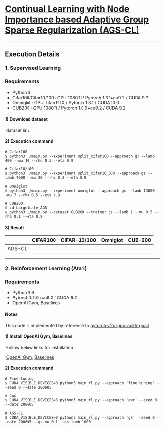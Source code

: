 # [Continual Learning with Node Importance based Adaptive Group Sparse Regularization (AGS-CL)]() 

------

## **Execution Details**

### 1. Supervised Learning

### Requirements

- Python 3
- Cifar100/Cifar10/100 : GPU 1080Ti / Pytorch 1.3.1+cu9.2 / CUDA 9.2
- Omniglot : GPU Titan RTX / Pytorch 1.3.1 / CUDA 10.0
- CUB200 : GPU 1080Ti / Pytorch 1.0.0+cu9.2 / CUDA 9.2

#### 1) Download dataset

​	dataset link

#### 2) Execution command

```
# Cifar100
$ python3 ./main.py --experiment split_cifar100 --approach gs --lamb 400 --mu 10 --rho 0.3 --eta 0.9 

# Cifar10/100
$ python3 ./main.py --experiment split_cifar10_100 --approach gs --lamb 7000 --mu 20 --rho 0.2 --eta 0.9 

# Omniglot
$ python3 ./main.py --experiment omniglot --approach gs --lamb 13000 --mu 7 --rho 0.5 --eta 0.9 

# CUB200
$ cd LargeScale_AGS
$ python3 ./main.py --dataset CUB200 --trainer gs --lamb 1 --mu 0.5 --rho 0.1 --eta 0.9 
```

#### 3) Result

|        | CIFAR100 | CIFAR-10/100 | Omniglot | CUB-200 |
| :----: | :------: | :----------: | :------: | :-----: |
| AGS-CL |          |              |          |         |

------

### 2. Reinforcement Learning (Atari)

### Requirements

- Python 3.6
- Pytorch 1.2.0+cu9.2 / CUDA 9.2
- OpenAI Gym, Baselines

#### Notes

This code is implemented by reference to [pytorch-a2c-ppo-acktr-gaail](https://github.com/ikostrikov/pytorch-a2c-ppo-acktr-gail) 

#### 1) Install OpenAI Gym, Baselines

​	Follow below links for installation

​	[OpenAI Gym](https://github.com/openai/gym#installation), [Baselines](https://github.com/openai/baselinesn)

#### 2) Execution command

```
# Fine-tuning
$ CUDA_VISIBLE_DEVICES=0 python3 main_rl.py --approach 'fine-tuning' --seed 0 --date 200605  

# EWC
$ CUDA_VISIBLE_DEVICES=0 python3 main_rl.py --approach 'ewc' --seed 0 --date 200605 

# AGS-CL
$ CUDA_VISIBLE_DEVICES=0 python3 main_rl.py --approach 'gs' --seed 0 --date 200605 --gs-mu 0.1 --gs-lamb 1000
```
